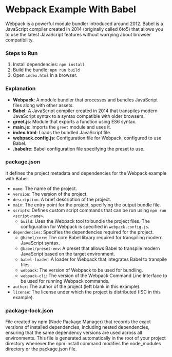 # Webpack Example With Babel

Webpack is a powerful module bundler introduced around 2012. Babel is a JavaScript compiler created in 2014 (originally called 6to5) that allows you to use the latest JavaScript features without worrying about browser compatibility.

### Steps to Run

1. Install dependencies: `npm install`
2. Build the bundle: `npm run build`
3. Open `index.html` in a browser.

### Explanation

- **Webpack**: A module bundler that processes and bundles JavaScript files along with other assets.
- **Babel**: A JavaScript compiler created in 2014 that transpiles modern JavaScript syntax to a syntax compatible with older browsers.
- **greet.js**: Module that exports a function using ES6 syntax.
- **main.js**: Imports the `greet` module and uses it.
- **index.html**: Loads the bundled JavaScript file.
- **webpack.config.js**: Configuration file for Webpack, configured to use Babel.
- **.babelrc**: Babel configuration file specifying the preset to use.

### package.json

It defines the project metadata and dependencies for the Webpack example with Babel.

- `name`: The name of the project.
- `version`: The version of the project.
- `description`: A brief description of the project.
- `main`: The entry point for the project, specifying the output bundle file.
- `scripts`: Defines custom script commands that can be run using `npm run <script-name>`.
  - `build`: Uses the Webpack tool to bundle the project files. The configuration for Webpack is specified in `webpack.config.js`.
- `dependencies`: Specifies the dependencies required for the project.
  - `@babel/core`: The core Babel library required for transpiling modern JavaScript syntax.
  - `@babel/preset-env`: A preset that allows Babel to transpile modern JavaScript based on the target environment.
  - `babel-loader`: A loader for Webpack that integrates Babel to transpile files.
  - `webpack`: The version of Webpack to be used for bundling.
  - `webpack-cli`: The version of the Webpack Command Line Interface to be used for running Webpack commands.
- `author`: The author of the project (left blank in this example).
- `license`: The license under which the project is distributed (ISC in this example).

### package-lock.json

File created by npm (Node Package Manager) that records the exact versions of installed dependencies, including nested dependencies, ensuring that the same dependency versions are used across all environments. This file is generated automatically in the root of your project directory whenever the npm install command modifies the node_modules directory or the package.json file.
